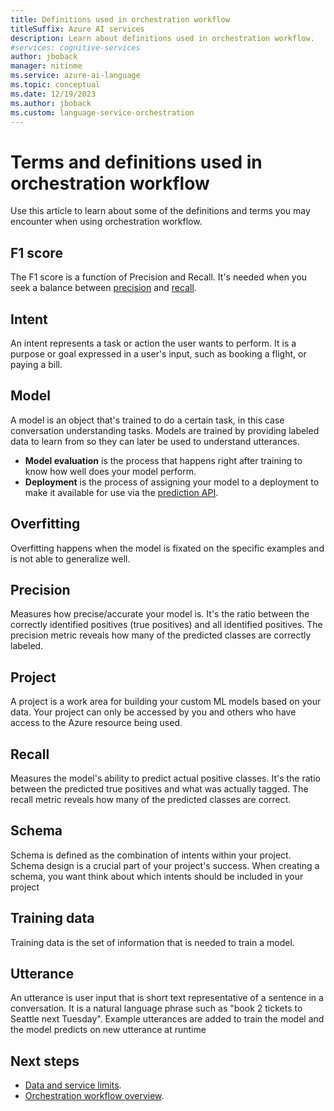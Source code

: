 ```yaml
---
title: Definitions used in orchestration workflow
titleSuffix: Azure AI services
description: Learn about definitions used in orchestration workflow.
#services: cognitive-services
author: jboback
manager: nitinme
ms.service: azure-ai-language
ms.topic: conceptual
ms.date: 12/19/2023
ms.author: jboback
ms.custom: language-service-orchestration
---
```


# Terms and definitions used in orchestration workflow 
Use this article to learn about some of the definitions and terms you may encounter when using orchestration workflow. 

## F1 score
The F1 score is a function of Precision and Recall. It's needed when you seek a balance between [precision](#precision) and [recall](#recall).

## Intent
An intent represents a task or action the user wants to perform. It is a purpose or goal expressed in a user's input, such as booking a flight, or paying a bill.

## Model
A model is an object that's trained to do a certain task, in this case conversation understanding tasks. Models are trained by providing labeled data to learn from so they can later be used to understand utterances.

* **Model evaluation** is the process that happens right after training to know how well does your model perform.
* **Deployment** is the process of assigning your model to a deployment to make it available for use via the [prediction API](https://aka.ms/ct-runtime-swagger).

## Overfitting
Overfitting happens when the model is fixated on the specific examples and is not able to generalize well.

## Precision
Measures how precise/accurate your model is. It's the ratio between the correctly identified positives (true positives) and all identified positives. The precision metric reveals how many of the predicted classes are correctly labeled.

## Project
A project is a work area for building your custom ML models based on your data. Your project can only be accessed by you and others who have access to the Azure resource being used.

## Recall
Measures the model's ability to predict actual positive classes. It's the ratio between the predicted true positives and what was actually tagged. The recall metric reveals how many of the predicted classes are correct.

## Schema
Schema is defined as the combination of intents within your project. Schema design is a crucial part of your project's success. When creating a schema, you want think about which intents should be included in your project

## Training data
Training data is the set of information that is needed to train a model.

## Utterance

An utterance is user input that is short text representative of a sentence in a conversation. It is a natural language phrase such as "book 2 tickets to Seattle next Tuesday". Example utterances are added to train the model and the model predicts on new utterance at runtime


## Next steps

* [Data and service limits](service-limits.md).
* [Orchestration workflow overview](../overview.md).
